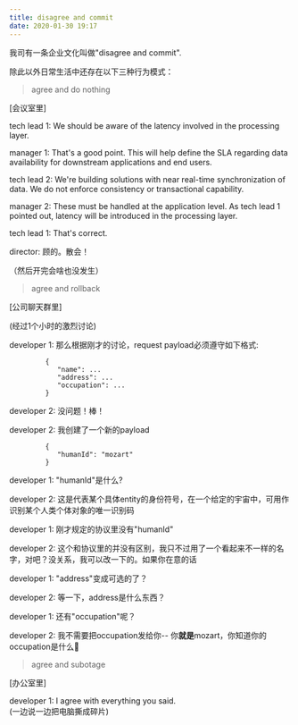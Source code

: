 ```yaml
---
title: disagree and commit
date: 2020-01-30 19:17
---
```


我司有一条企业文化叫做"disagree and commit". 

除此以外日常生活中还存在以下三种行为模式：

> agree and do nothing

[会议室里]

tech lead 1: We should be aware of the latency involved in the processing layer.

manager 1: That's a good point. This will help define the SLA regarding data availability for downstream applications and end users.

tech lead 2: We're building solutions with near real-time synchronization of data. We do not enforce consistency or transactional capability.

manager 2: These must be handled at the application level. As tech lead 1 pointed out, latency will be introduced in the processing layer.

tech lead 1: That's correct.

director: 顾的。散会！

（然后开完会啥也没发生）


> agree and rollback

[公司聊天群里]

(经过1个小时的激烈讨论)

developer 1: 那么根据刚才的讨论，request payload必须遵守如下格式:<br>
             
             {
             	"name": ...
             	"address": ...
             	"occupation": ...
             }


developer 2: 没问题！棒！

developer 2: 我创建了一个新的payload<br>
             
             {
             	"humanId": "mozart"
             }


developer 1: "humanId"是什么?

developer 2: 这是代表某个具体entity的身份符号，在一个给定的宇宙中，可用作识别某个人类个体对象的唯一识别码

developer 1: 刚才规定的协议里没有"humanId"

developer 2: 这个和协议里的并没有区别，我只不过用了一个看起来不一样的名字，对吧？没关系，我可以改一下的。如果你在意的话

developer 1: "address"变成可选的了？

developer 2: 等一下，address是什么东西？

developer 1: 还有"occupation"呢？

developer 2: 我不需要把occupation发给你-- 你**就是**mozart，你知道你的occupation是什么🙂


> agree and subotage

[办公室里]

developer 1: I agree with everything you said.<br>
        (一边说一边把电脑撕成碎片)



